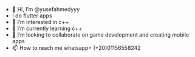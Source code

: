 - 👋 Hi, I’m @yusefahmedyyy
- I do flutter apps
- 👀 I’m interested in c++
- 🌱 I’m currently learning c++
- 💞️ I’m looking to collaborate on game development and creating mobile apps
- 📫 How to reach me whatsapp= (+20)01156558242

<!---
yusefahmedyyy/yusefahmedyyy is a ✨ special ✨ repository because its `README.md` (this file) appears on your GitHub profile.
You can click the Preview link to take a look at your changes.
--->
